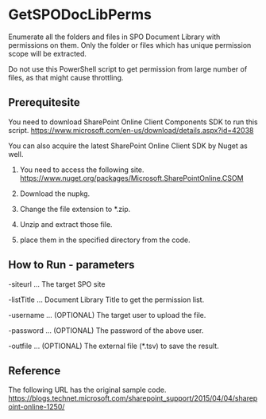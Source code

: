 ﻿# GetSPODocLibPerms

Enumerate all the folders and files in SPO Document Library with permissions on them.
Only the folder or files which has unique permission scope will be extracted.

Do not use this PowerShell script to get permission from large number of files, as that might cause throttling.


## Prerequitesite
You need to download SharePoint Online Client Components SDK to run this script.
https://www.microsoft.com/en-us/download/details.aspx?id=42038

You can also acquire the latest SharePoint Online Client SDK by Nuget as well.

1. You need to access the following site. 
https://www.nuget.org/packages/Microsoft.SharePointOnline.CSOM

2. Download the nupkg.
3. Change the file extension to *.zip.
4. Unzip and extract those file.
5. place them in the specified directory from the code. 

## How to Run - parameters

-siteurl ... The target SPO site

-listTitle ... Document Library Title to get the permission list. 

-username ... (OPTIONAL) The target user to upload the file.

-password ... (OPTIONAL) The password of the above user.

-outfile ... (OPTIONAL) The external file (*.tsv) to save the result.


## Reference
The following URL has the original sample code.
https://blogs.technet.microsoft.com/sharepoint_support/2015/04/04/sharepoint-online-1250/
